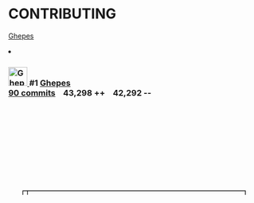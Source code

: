 # CONTRIBUTING

<a data-hovercard-type="user" data-hovercard-url="/users/Ghepes/hovercard" class="text-normal" href="/Ghepes">Ghepes</a>

<li class="contrib-person float-left col-6 my-2 pr-2">
        <span class="d-block Box">
          <h3 class="border-bottom p-2 lh-condensed">
            <a data-hovercard-type="user" data-hovercard-url="/users/Ghepes/hovercard" href="/Ghepes" class="d-inline-block mr-2 float-left">
              <img src="https://avatars.githubusercontent.com/u/39159631?s=60&amp;v=4" class="avatar avatar-user" alt="Ghepes" width="38" height="38">
            </a>
            <span class="f5 text-normal color-fg-muted float-right">#1</span>
            <a data-hovercard-type="user" data-hovercard-url="/users/Ghepes/hovercard" class="text-normal" href="/Ghepes">Ghepes</a>
            <span class="f6 d-block color-fg-muted">
              <span class="cmeta">
                <div>
                  <a href="https://github.com/Ghepes/Ghepes/commits?author=Ghepes" class="Link--secondary text-normal">90 commits</a>
                  <span class="additions-deletions ">
                    &nbsp;&nbsp;
                    <span class="color-fg-success text-normal">43,298 ++</span>
                    &nbsp;&nbsp;
                    <span class="color-fg-danger text-normal">42,292 --</span>
                  </span>
                </div>
              </span>
            </span>
          </h3>
        <svg viewBox="0 0 355 170" class="capped-card-content" preserveAspectRatio="xMinYMin meet"><g transform="translate(20,10)"><g class="x axis" transform="translate(0, 110)" fill="none" font-size="10" font-family="sans-serif" text-anchor="middle"><path class="domain" stroke="currentColor" d="M0.5,6V0.5H315.5V6"></path><g class="tick" opacity="1" transform="translate(7.0900503778337525,0)"><line stroke="currentColor" y2="6"></line><text fill="#6a737d" y="9" dy="0.71em" style="display: block;"></g></g></g></svg></span>
      </li>
